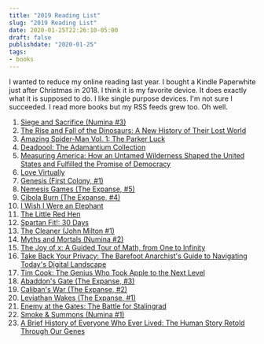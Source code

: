 ```yaml
---
title: "2019 Reading List"
slug: "2019 Reading List"
date: 2020-01-25T22:26:10-05:00
draft: false
publishdate: "2020-01-25"
tags:
- books
---
```


I wanted to reduce my online reading last year. I bought a Kindle Paperwhite just after Christmas in 2018. I think it is my favorite device. It does exactly what it is supposed to do. I like single purpose devices. I'm not sure I succeeded. I read more books but my RSS feeds grew too. Oh well.

  1. [Siege and Sacrifice (Numina #3)][1]
  2. [The Rise and Fall of the Dinosaurs: A New History of Their Lost World][2]
  3. [Amazing Spider-Man Vol. 1: The Parker Luck][3]
  4. [Deadpool: The Adamantium Collection][4]
  5. [Measuring America: How an Untamed Wilderness Shaped the United States and Fulfilled the Promise of Democracy][5]
  6. [Love Virtually][6]
  7. [Genesis (First Colony, #1)][7]
  8. [Nemesis Games (The Expanse, #5)][8]
  9. [Cibola Burn (The Expanse, #4)][9]
  10. [I Wish I Were an Elephant][10]
  11. [The Little Red Hen][11]
  12. [Spartan Fit!: 30 Days][12]
  13. [The Cleaner (John Milton #1)][13]
  14. [Myths and Mortals (Numina #2)][14]
  15. [The Joy of x: A Guided Tour of Math, from One to Infinity][15]
  16. [Take Back Your Privacy: The Barefoot Anarchist's Guide to Navigating Today's Digital Landscape][16]
  17. [Tim Cook: The Genius Who Took Apple to the Next Level][17]
  18. [Abaddon's Gate (The Expanse, #3)][18]
  19. [Caliban's War (The Expanse, #2)][19]
  20. [Leviathan Wakes (The Expanse, #1)][20]
  21. [Enemy at the Gates: The Battle for Stalingrad][21]
  22. [Smoke & Summons (Numina #1)][22]
  23. [A Brief History of Everyone Who Ever Lived: The Human Story Retold Through Our Genes][23]
  
[1]: https://www.goodreads.com/book/show/43720663-siege-and-sacrifice
[2]: https://www.goodreads.com/book/show/41088535-the-rise-and-fall-of-the-dinosaurs
[3]: https://www.goodreads.com/book/show/23562954-amazing-spider-man-vol-1
[4]: https://www.goodreads.com/book/show/34446982-deadpool
[5]: https://www.goodreads.com/book/show/498350.Measuring_America
[6]: https://www.goodreads.com/book/show/47220894-love-virtually
[7]: https://www.goodreads.com/book/show/36284236-genesis
[8]: https://www.goodreads.com/book/show/22886612-nemesis-games
[9]: https://www.goodreads.com/book/show/18886975-cibola-burn
[10]: https://www.goodreads.com/book/show/24062073-children-book
[11]: https://www.goodreads.com/book/show/11545671-the-little-red-hen
[12]: https://www.goodreads.com/book/show/29233947-spartan-fit
[13]: https://www.goodreads.com/book/show/44323111-the-cleaner
[14]: https://www.goodreads.com/book/show/41583772-myths-and-mortals
[15]: https://www.goodreads.com/book/show/18652674-the-joy-of-x
[16]: https://www.goodreads.com/book/show/28700806-take-back-your-privacy
[17]: https://www.goodreads.com/book/show/42598776-tim-cook
[18]: https://www.goodreads.com/book/show/18663149-abaddon-s-gate
[19]: https://www.goodreads.com/book/show/18142735-caliban-s-war
[20]: https://www.goodreads.com/book/show/38213061-leviathan-wakes
[21]: https://www.goodreads.com/book/show/36512796-enemy-at-the-gates
[22]: https://www.goodreads.com/book/show/39736189-smoke-summons
[23]: https://www.goodreads.com/book/show/35354350-a-brief-history-of-everyone-who-ever-lived
